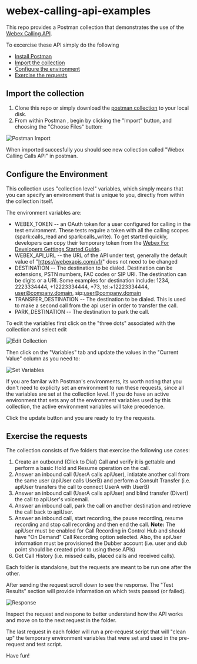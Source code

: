 # webex-calling-api-examples
This repo provides a Postman collection that demonstrates the use of the [Webex Calling API](https://developer.webex.com/docs/api/guides/webex-calling).

To excercise these API simply do the following
* [Install Postman](https://www.postman.com/downloads/)
* [Import the collection](#import-the-collection)
* [Configure the environment](#configure-the-environment)
* [Exercise the requests](#exercise-the-resquests)

## Import the collection
1) Clone this repo or simply download the [postman collection](./webex-calling-calls-api.json) to your local disk.
2) From within Postman , begin by clicking the "Import" button, and choosing the "Choose Files" button:

  ![Postman Import](./images/import.png)

When imported succesfully you should see new collection called "Webex Calling Calls API" in postman.

## Configure the Environment

This collection uses "collection level" variables, which simply means that you can specify an environment that is unique to you, directly from within the collection itself.   

The environment variables are: 

* WEBEX_TOKEN -- an OAuth token for a user configured for calling in the test environment. These tests require a token with all the calling scopes (spark:calls_read and spark:calls_write).  To get started quickly, developers can copy their temporary token from the [Webex For Developers Gettings Started Guide](https://developer.webex.com/docs/api/getting-started#accounts-and-authentication). 
* WEBEX_API_URL -- the URL of the API under test, generally the default value of "https://webexapis.com/v1/" does not need to be changed
* DESTINATION -- The destination to be dialed. Destination can be extensions, PSTN numbers, FAC codes or SIP URI. The destination can be digits or a URI. Some examples for destination include: 1234, 2223334444, +12223334444, *73, tel:+12223334444, user@company.domain, sip:user@company.domain
* TRANSFER_DESTINATION -- The destination to be dialed. This is used to make a second call from the api user in order to transfer the call.
* PARK_DESTINATION  -- The destination to park the call.
  
To edit the variables first click on the "three dots" associated with the collection and select edit

  ![Edit Collection](./images/edit-collection.png)

Then click on the "Variables" tab and update the values in the "Current Value" column as you need to:

  ![Set Variables](./images/set-variables.png)

If you are familar with Postman's environments, its worth noting that you don't need to explicity set an environment to run these requests, since all the variables are set at the collection level.  If you do have an active environment that sets any of the environment variables used by this collection, the active environment variables will take precedence. 

Click the update button and you are ready to try the requests.

## Exercise the requests

The collection consists of five folders that exercise the following use cases:

1) Create an outbound (Click to Dial) Call and verify it is gettable and perform a basic Hold and Resume operation on the call.
2) Answer an inbound call (UserA calls apiUser), intiatate another call from the same user (apiUser calls UserB) and perform a Consult Transfer (i.e. apiUser transfers the call to connect UserA with UserB)
3) Answer an inbound call (UserA calls apiUser) and blind transfer (Divert) the call to apiUser's voicemail.
4) Answer an inbound call, park the call on another destination and retrieve the call back to apiUser.
5) Answer an inbound call, start recording, the pause recording, resume recording and stop call recording and then end the call.
**Note:** The apiUser must be enabled for Call Recording in Control Hub and should have "On Demand" Call Recording option selected. Also, the apiUser information must be provisioned the Dubber account (i.e. user and dub point should be created prior to using these APIs)
6) Get Call History (i.e. missed calls, placed calls and received calls).

Each folder is standalone, but the requests are meant to be run one after the other.

After sending the request scroll down to see the response.  The "Test Results" section will provide information on which tests passed (or failed).

  ![Response](./images/response.png)

Inspect the request and respone to better understand how the API works and move on to the next request in the folder.

The last request in each folder will run a pre-request script that will "clean up" the temporary environment variables that were set and used in the pre-request and test script.

Have fun!
